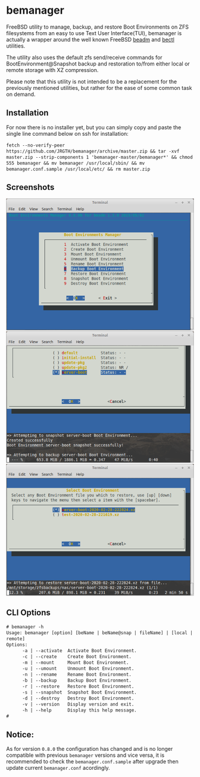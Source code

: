 # bemanager

FreeBSD utility to manage, backup, and restore Boot Environments on ZFS filesystems from an easy to use Text User Interface(TUI), bemanager is actually a wrapper around the well known FreeBSD [beadm](https://www.freebsd.org/cgi/man.cgi?query=beadm) and [bectl](https://www.freebsd.org/cgi/man.cgi?query=bectl) utilities.

The utility also uses the default zfs send/receive commands for BootEnvironment@Snapshot backup and restoration to/from either local or remote storage with XZ compression.

Please note that this utility is not intended to be a replacement for the previously mentioned utilities, but rather for the ease of some common task on demand.


## Installation

For now there is no installer yet, but you can simply copy and paste the single line command below on ssh for installation:

```
fetch --no-verify-peer https://github.com/JRGTH/bemanager/archive/master.zip && tar -xvf master.zip --strip-components 1 'bemanager-master/bemanager*' && chmod 555 bemanager && mv bemanager /usr/local/sbin/ && mv bemanager.conf.sample /usr/local/etc/ && rm master.zip
```

## Screenshots

![Bemanager Menu TUI](/docs/images/Bemanager_Menu_TUI.png)
![Bemanager Bootenv Backup](/docs/images/Bemanager_Bootenv_Backup.png)
![Bemanager Bootenv Restore](/docs/images/Bemanager_Bootenv_Restore.png)


## CLI Options

```
# bemanager -h
Usage: bemanager [option] [beName | beName@snap | fileName] | [local | remote]
Options:
      -a | --activate  Activate Boot Environment.
      -c | --create    Create Boot Environment.
      -m | --mount     Mount Boot Environment.
      -u | --umount    Unmount Boot Environment.
      -n | --rename    Rename Boot Environment.
      -b | --backup    Backup Boot Environment.
      -r | --restore   Restore Boot Environment.
      -s | --snapshot  Snapshot Boot Environment.
      -d | --destroy   Destroy Boot Environment.
      -v | --version   Display version and exit.
      -h | --help      Display this help message.
#
```

## Notice:
As for version `0.8.0` the configuration has changed and is no longer compatible with previous `bemanager` versions and vice versa, it is recommended to check the `bemanager.conf.sample` after upgrade then update current `bemanager.conf` acordingly.
